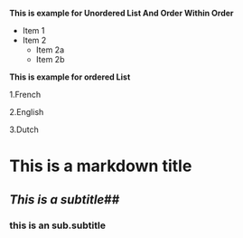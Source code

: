 
**This is example for Unordered List And Order Within Order**
* Item 1
* Item 2
  * Item 2a
  * Item 2b

**This is example for ordered List**

1.French 

2.English

3.Dutch

# This is a markdown title #

 ## _This is a subtitle_##

 ### this is an  sub.subtitle ###